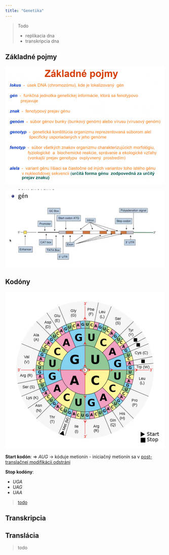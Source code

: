 ```yaml
---
title: "Genetika"
---
```


> Todo
> - replikacia dna
> - transkripcia dna

## Základné pojmy
![](attachments/základné-pojmy-genetika.png)

![](attachments/gen.png)

## Kodóny

![|500](attachments/rna-kodonova-tabulka.png)

**Start kodón**:
=> *AUG* -> kóduje metionín - iniciačný metionín sa v [post-translačnej modifikácii odstráni](bio/proteíny.md#Post%20translačná%20modifikácia)

**Stop kodóny**:
- *UGA*
- *UAG*
- *UAA*

> [todo](https://en.wikipedia.org/wiki/Genetic_code)


## Transkripcia

## Translácia

> todo
